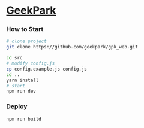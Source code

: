 # [GeekPark](http://geekpark.net)

### How to Start
```bash
# clone project
git clone https://github.com/geekpark/gpk_web.git

cd src
# modify config.js
cp config.example.js config.js
cd ..
yarn install
# start
npm run dev
```

### Deploy
```bash
npm run build
```